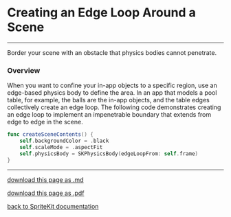 # Creating an Edge Loop Around a Scene

-----------------------------

Border your scene with an obstacle that physics bodies cannot penetrate.

### Overview

When you want to confine your in-app objects to a specific region, use an edge-based physics body to define the area. In an app that models a pool table, for example, the balls are the in-app objects, and the table edges collectively create an edge loop. The following code demonstrates creating an edge loop to implement an impenetrable boundary that extends from edge to edge in the scene.

```swift
func createSceneContents() {
    self.backgroundColor = .black
    self.scaleMode = .aspectFit
    self.physicsBody = SKPhysicsBody(edgeLoopFrom: self.frame)
}
```

--------------------------

[download this page as .md](https://raw.githubusercontent.com/retrokid/retrokid.github.io/master/tech_notes/spritekit_documentation/071-skphysicsbody-creating-an-edge-loop-around-a-scene.md)

[download this page as .pdf](https://github.com/retrokid/retrokid.github.io/raw/master/tech_notes/spritekit_documentation/071-skphysicsbody-creating-an-edge-loop-around-a-scene.pdf)

[back to SpriteKit documentation](./spritekit-documentation)
